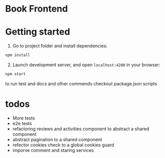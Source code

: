 # Book Frontend


# Getting started

1. Go to project folder and install dependencies:
 ```sh
 npm install
 ```

2. Launch development server, and open `localhost:4200` in your browser:
 ```sh
 npm start
 ```

to run test and docs and other commends checkout package.json scripts

# todos


- More tests 
- e2e tests
- refactoring reviews and activities component to abstract a shared component
-  abstract pagination to a shared component
- refector cookies check to a global cookies guard
- imporve comment and staring services
